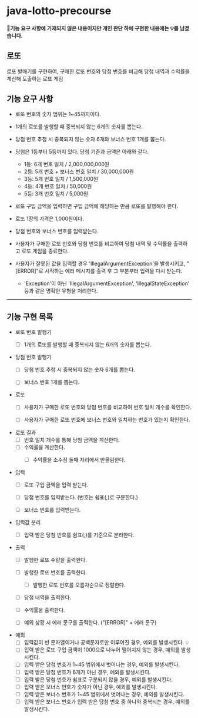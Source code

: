 # java-lotto-precourse


#### 📌기능 요구 사항에 기재되지 않은 내용이지만 개인 판단 하에 구현한 내용에는 💡를 남겼습니다.

## 로또

로또 발매기를 구현하여, 구매한 로또 번호와 당첨 번호를 비교해 당첨 내역과 수익률을 계산해 도출하는 로또 게임

## 기능 요구 사항

- 로또 번호의 숫자 범위는 1~45까지이다.
- 1개의 로또를 발행할 때 중복되지 않는 6개의 숫자를 뽑는다.
- 당첨 번호 추첨 시 중복되지 않는 숫자 6개와 보너스 번호 1개를 뽑는다.
- 당첨은 1등부터 5등까지 있다. 당첨 기준과 금액은 아래와 같다.
    - 1등: 6개 번호 일치 / 2,000,000,000원
    - 2등: 5개 번호 + 보너스 번호 일치 / 30,000,000원
    - 3등: 5개 번호 일치 / 1,500,000원
    - 4등: 4개 번호 일치 / 50,000원
    - 5등: 3개 번호 일치 / 5,000원


- 로또 구입 금액을 입력하면 구입 금액에 해당하는 만큼 로또를 발행해야 한다.
- 로또 1장의 가격은 1,000원이다.
- 당첨 번호와 보너스 번호를 입력받는다.
- 사용자가 구매한 로또 번호와 당첨 번호를 비교하여 당첨 내역 및 수익률을 출력하고 로또 게임을 종료한다.
- 사용자가 잘못된 값을 입력할 경우 'IllegalArgumentException'을 발생시키고, "[ERROR]"로 시작하는 에러 메시지를 출력 후 그 부분부터 입력을 다시 받는다.
    - 'Exception'이 아닌 'IllegalArgumentException', 'IllegalStateException' 등과 같은 명확한 유형을 처리한다.

---
## 기능 구현 목록


- 로또 번호 발행기
    - [ ] 1개의 로또를 발행할 때 중복되지 않는 6개의 숫자를 뽑는다.


- 당첨 번호 발행기
    - [ ] 당첨 번호 추첨 시 중복되지 않는 숫자 6개를 뽑는다.
    - [ ] 보너스 번호 1개를 뽑는다.


- 로또
    - [ ] 사용자가 구매한 로또 번호와 당첨 번호를 비교하여 번호 일치 개수를 확인한다.
    - [ ] 사용자가 구매한 로또 번호에 보너스 번호와 일치하는 번호가 있는지 확인한다.


- 로또 결과
    - [ ] 번호 일치 개수를 통해 당첨 금액을 계산한다.
    - [ ] 수익률을 계산한다.
        - [ ]  수익률을 소수점 둘째 자리에서 반올림한다.


- 입력
    - [ ] 로또 구입 금액을 입력 받는다.
    - [ ] 당첨 번호를 입력받는다. (번호는 쉼표(,)로 구분한다.)
    - [ ] 보너스 번호를 입력받는다.


- 입력값 분리
    - [ ] 입력 받은 당첨 번호를 쉼표(,)를 기준으로 분리한다.


- 출력
    - [ ] 발행한 로또 수량을 출력한다.
    - [ ] 발행한 로또 번호를 출력한다.
        - [ ] 발행한 로또 번호를 오름차순으로 정렬한다.
    - [ ] 당첨 내역을 출력한다.
    - [ ] 수익률을 출력한다.
    - [ ] 예외 상황 시 에러 문구를 출력한다. ("[ERROR]" + 에러 문구)


- 예외
    - [ ] 입력값이 빈 문자열이거나 공백문자로만 이루어진 경우, 예외를 발생시킨다. 💡
    - [ ] 입력 받은 로또 구입 금액이 1000으로 나누어 떨어지지 않는 경우, 예외를 발생시킨다.
    - [ ] 입력 받은 당첨 번호가 1~45 범위에서 벗어나는 경우, 예외를 발생시킨다.
    - [ ] 입력 받은 당첨 번호가 6개가 아닌 경우, 예외를 발생시킨다.
    - [ ] 입력 받은 당첨 번호가 쉼표로 구분되지 않을 경우, 예외를 발생시킨다.
    - [ ] 입력 받은 보너스 번호가 숫자가 아닌 경우, 예외를 발생시킨다.
    - [ ] 입력 받은 보너스 번호가 1~45 범위에서 벗어나는 경우, 예외를 발생시킨다.
    - [ ] 입력 받은 보너스 번호가 입력 받은 당첨 번호 중 하나와 중복되는 경우, 예외를 발생시킨다.
